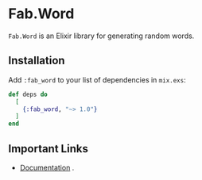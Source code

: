 # Fab.Word

`Fab.Word` is an Elixir library for generating random words.

## Installation

Add `:fab_word` to your list of dependencies in `mix.exs`:

```elixir
def deps do
  [
    {:fab_word, "~> 1.0"}
  ]
end
```

## Important Links

- [Documentation](https://hexdocs.pm/fab_word/) .

